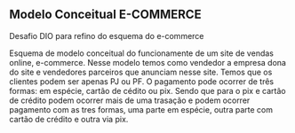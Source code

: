 ## Modelo Conceitual E-COMMERCE
Desafio DIO para refino do esquema do e-commerce

Esquema de modelo conceitual do funcionamente de um site de vendas online, e-commerce.
Nesse modelo temos como vendedor a empresa dona do site e vendedores parceiros que anunciam nesse site.
Temos que os clientes podem ser apenas PJ ou PF.
O pagamento pode ocorrer de três formas: em espécie, cartão de cédito ou pix. Sendo que para o pix e cartão de crédito podem ocorrer mais de uma trasação e podem ocorrer pagamento com as tres formas, uma parte em espécie, outra parte com cartão de crédito e outra via pix.
